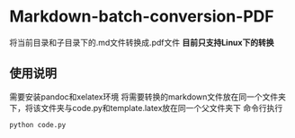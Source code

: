 # Markdown-batch-conversion-PDF
将当前目录和子目录下的.md文件转换成.pdf文件
**目前只支持Linux下的转换**
## 使用说明
需要安装pandoc和xelatex环境
将需要转换的markdown文件放在同一个文件夹下，将该文件夹与code.py和template.latex放在同一个父文件夹下
命令行执行
```
python code.py
```
